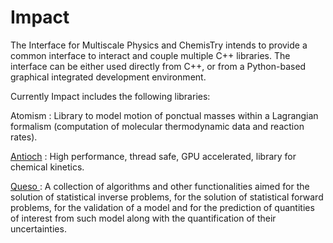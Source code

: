 Impact
======

The Interface for Multiscale Physics and ChemisTry intends to provide
a common interface to interact and couple multiple C++ libraries.
The interface can be either used directly from C++, or from 
a Python-based graphical integrated development environment.

Currently Impact includes the following libraries:

Atomism : Library to model motion of ponctual masses within a Lagrangian formalism (computation of
molecular thermodynamic data and reaction rates).

[Antioch](https://github.com/pbauman/antioch) :  High performance, thread safe, GPU accelerated, 
library for chemical kinetics.

[ Queso ](https://github.com/libqueso/queso) :   A collection of algorithms and other functionalities
 aimed for the solution of statistical inverse problems, for the solution of statistical forward problems,
 for the validation of a model and for the prediction of quantities of interest from such model along
with the quantification of their uncertainties.




